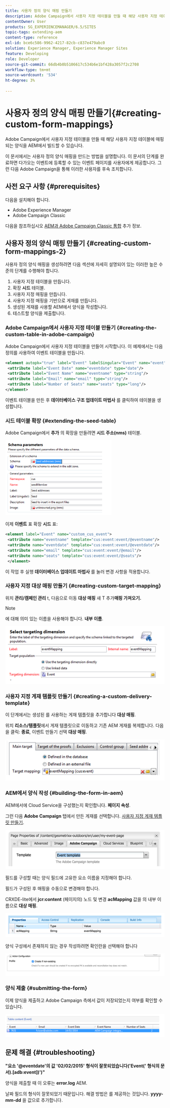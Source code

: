 ```yaml
---
title: 사용자 정의 양식 매핑 만들기
description: Adobe Campaign에서 사용자 지정 테이블을 만들 때 해당 사용자 지정 테이블에 매핑되는 양식을 AEM에서 빌드할 수 있습니다
contentOwner: User
products: SG_EXPERIENCEMANAGER/6.5/SITES
topic-tags: extending-aem
content-type: reference
exl-id: bce6c586-9962-4217-82cb-c837e479abc0
solution: Experience Manager, Experience Manager Sites
feature: Developing
role: Developer
source-git-commit: 66db4b0b5106617c534b6e1bf428a3057f2c2708
workflow-type: tm+mt
source-wordcount: '534'
ht-degree: 3%

---
```


# 사용자 정의 양식 매핑 만들기{#creating-custom-form-mappings}

Adobe Campaign에서 사용자 지정 테이블을 만들 때 해당 사용자 지정 테이블에 매핑되는 양식을 AEM에서 빌드할 수 있습니다.

이 문서에서는 사용자 정의 양식 매핑을 만드는 방법을 설명합니다. 이 문서의 단계를 완료하면 다가오는 이벤트에 등록할 수 있는 이벤트 페이지를 사용자에게 제공합니다. 그런 다음 Adobe Campaign을 통해 이러한 사용자를 후속 조치합니다.

## 사전 요구 사항 {#prerequisites}

다음을 설치해야 합니다.

* Adobe Experience Manager
* Adobe Campaign Classic

다음을 참조하십시오 [AEM과 Adobe Campaign Classic 통합](/help/sites-administering/campaignonpremise.md) 추가 정보.

## 사용자 정의 양식 매핑 만들기 {#creating-custom-form-mappings-2}

사용자 정의 양식 매핑을 생성하려면 다음 섹션에 자세히 설명되어 있는 이러한 높은 수준의 단계를 수행해야 합니다.

1. 사용자 지정 테이블을 만듭니다.
1. 확장 **시드** 테이블.
1. 사용자 지정 매핑을 만듭니다.
1. 사용자 지정 매핑을 기반으로 게재를 만듭니다.
1. 생성된 게재를 사용할 AEM에서 양식을 작성합니다.
1. 테스트할 양식을 제출합니다.

### Adobe Campaign에서 사용자 지정 테이블 만들기 {#creating-the-custom-table-in-adobe-campaign}

Adobe Campaign에서 사용자 지정 테이블을 만들어 시작합니다. 이 예제에서는 다음 정의를 사용하여 이벤트 테이블을 만듭니다.

```xml
<element autopk="true" label="Event" labelSingular="Event" name="event">
 <attribute label="Event Date" name="eventdate" type="date"/>
 <attribute label="Event Name" name="eventname" type="string"/>
 <attribute label="Email" name="email" type="string"/>
 <attribute label="Number of Seats" name="seats" type="long"/>
</element>
```

이벤트 테이블을 만든 후 **데이터베이스 구조 업데이트 마법사** 를 클릭하여 테이블을 생성합니다.

### 시드 테이블 확장 {#extending-the-seed-table}

Adobe Campaign에서 **추가** 의 확장을 만들려면 **시드 주소(nms)** 테이블.

![chlimage_1-194](assets/chlimage_1-194.png)

이제 **이벤트** 표 확장 **시드** 표:

```xml
<element label="Event" name="custom_cus_event">
 <attribute name="eventname" template="cus:event:event/@eventname"/>
 <attribute name="eventdate" template="cus:event:event/@eventdate"/>
 <attribute name="email" template="cus:event:event/@email"/>
 <attribute name="seats" template="cus:event:event/@seats"/>
 </element>
```

이 작업 후 실행 **데이터베이스 업데이트 마법사** 를 눌러 변경 사항을 적용합니다.

### 사용자 지정 대상 매핑 만들기 {#creating-custom-target-mapping}

위치 **관리/캠페인 관리** t, 다음으로 이동 **대상 매핑** 새 T 추가&#x200B;**매핑 가져오기.**

>[!NOTE]
>
>에 대해 의미 있는 이름을 사용해야 합니다. **내부 이름**.

![chlimage_1-195](assets/chlimage_1-195.png)

### 사용자 지정 게재 템플릿 만들기 {#creating-a-custom-delivery-template}

이 단계에서는 생성된 를 사용하는 게재 템플릿을 추가합니다 **대상 매핑**.

위치 **리소스/템플릿**&#x200B;에서 게재 템플릿으로 이동하고 기존 AEM 게재를 복제합니다. 다음을 클릭: **종료**, 이벤트 만들기 선택 **대상 매핑**.

![chlimage_1-196](assets/chlimage_1-196.png)

### AEM에서 양식 작성 {#building-the-form-in-aem}

AEM에서에 Cloud Service을 구성했는지 확인합니다. **페이지 속성**.

그런 다음 **Adobe Campaign** 탭에서 만든 게재를 선택합니다. [사용자 지정 게재 템플릿 만들기](#creating-a-custom-delivery-template).

![chlimage_1-197](assets/chlimage_1-197.png)

필드를 구성할 때는 양식 필드에 고유한 요소 이름을 지정해야 합니다.

필드가 구성된 후 매핑을 수동으로 변경해야 합니다.

CRXDE-lite에서 **jcr:content** (페이지의) 노드 및 변경 **acMapping** 값을 의 내부 이름으로 **대상 매핑**.

![chlimage_1-198](assets/chlimage_1-198.png)

양식 구성에서 존재하지 않는 경우 작성하려면 확인란을 선택해야 합니다

![chlimage_1-199](assets/chlimage_1-199.png)

### 양식 제출 {#submitting-the-form}

이제 양식을 제출하고 Adobe Campaign 측에서 값이 저장되었는지 여부를 확인할 수 있습니다.

![chlimage_1-200](assets/chlimage_1-200.png)

## 문제 해결 {#troubleshooting}

**&quot;요소 &#39;@eventdate&#39;의 값 &#39;02/02/2015&#39; 형식이 잘못되었습니다(&#39;Event(&#39; 형식의 문서).[adb:event])&#39;)&quot;**

양식을 제출할 때 이 오류는 **error.log** AEM.

날짜 필드의 형식이 잘못되었기 때문입니다. 해결 방법은 를 제공하는 것입니다. **yyyy-mm-dd** 을 값으로 추가합니다.
